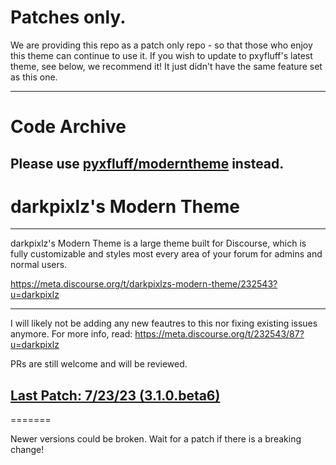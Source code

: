 # Patches only.

We are providing this repo as a patch only repo - so that those who enjoy this theme can continue to use it. If you wish to update to pxyfluff's latest theme, see below, we recommend it! It just didn't have the same feature set as this one.

---

# Code Archive
## Please use [pyxfluff/moderntheme](https://github.com/pyxfluff/moderntheme) instead.

# darkpixlz's Modern Theme
---

darkpixlz's Modern Theme is a large theme built for Discourse, which is fully customizable and styles most every area of your forum for admins and normal users.

https://meta.discourse.org/t/darkpixlzs-modern-theme/232543?u=darkpixlz

-----

I will likely not be adding any new feautres to this nor fixing existing issues anymore. For more info, read: https://meta.discourse.org/t/232543/87?u=darkpixlz

PRs are still welcome and will be reviewed.

## [Last Patch: 7/23/23 (3.1.0.beta6)]()
=======

Newer versions could be broken. Wait for a patch if there is a breaking change!
